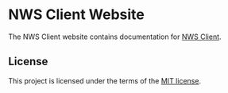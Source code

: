 # NWS Client Website

The NWS Client website contains documentation for [NWS Client](https://github.com/Vavassor/nws-client).

## License

This project is licensed under the terms of the [MIT license](LICENSE).
